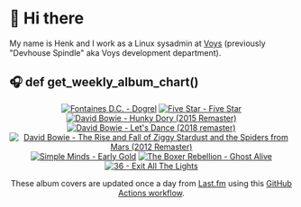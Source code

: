 # 👋 Hi there

My name is Henk and I work as a Linux sysadmin at <a href="https://www.voys.co/about/">Voys</a> (previously "Devhouse Spindle" aka Voys development department).

## 🎧 def get_weekly_album_chart()
<!-- lastfm -->
<p align="center"><a href="https://www.last.fm/music/Fontaines+D.C./Dogrel"><img src="https://lastfm.freetls.fastly.net/i/u/64s/a6e4705a174dcf7b423e82ed06038263.jpg" title="Fontaines D.C. - Dogrel"></a> <a href="https://www.last.fm/music/Five+Star/Five+Star"><img src="https://lastfm.freetls.fastly.net/i/u/64s/5468d7fb9613408b83d3cc34ce3ac80e.jpg" title="Five Star - Five Star"></a> <a href="https://www.last.fm/music/David+Bowie/Hunky+Dory+(2015+Remaster)"><img src="https://lastfm.freetls.fastly.net/i/u/64s/7d0d755a67cfa8d7653a1ea0b52178a1.png" title="David Bowie - Hunky Dory (2015 Remaster)"></a> <a href="https://www.last.fm/music/David+Bowie/Let%27s+Dance+(2018+remaster)"><img src="https://lastfm.freetls.fastly.net/i/u/64s/8e659d51c3695fa082b543fc4facfb50.jpg" title="David Bowie - Let's Dance (2018 remaster)"></a> <a href="https://www.last.fm/music/David+Bowie/The+Rise+and+Fall+of+Ziggy+Stardust+and+the+Spiders+from+Mars+(2012+Remaster)"><img src="https://lastfm.freetls.fastly.net/i/u/64s/781be87e74355cc5cb8db5a5442f7de9.jpg" title="David Bowie - The Rise and Fall of Ziggy Stardust and the Spiders from Mars (2012 Remaster)"></a> <a href="https://www.last.fm/music/Simple+Minds/Early+Gold"><img src="https://lastfm.freetls.fastly.net/i/u/64s/38aa8d81e8784358983aeb23b6de31fe.jpg" title="Simple Minds - Early Gold"></a> <a href="https://www.last.fm/music/The+Boxer+Rebellion/Ghost+Alive"><img src="https://lastfm.freetls.fastly.net/i/u/64s/219008848f8afe0cab2d47b27f497cc6.jpg" title="The Boxer Rebellion - Ghost Alive"></a> <a href="https://www.last.fm/music/36/Exit+All+The+Lights"><img src="https://lastfm.freetls.fastly.net/i/u/64s/dbede1b2ff7ecad7ed5be10394f9d7b8.jpg" title="36 - Exit All The Lights"></a> </p>

<p align="center">These album covers are updated once a day from <a href="https://www.last.fm/user/hbokh">Last.fm</a> using this <a href="https://github.com/marketplace/actions/lastfm-to-markdown">GitHub Actions workflow</a>.</p>
